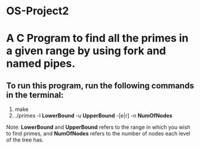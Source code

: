# OS-Project2

# A C Program to find all the primes in a given range by using fork and named pipes. 

## To run this program, run the following commands in the terminal: 

1. make
2. ./primes -l **LowerBound** -u **UpperBound** -[e|r] -n **NumOfNodes**

Note: **LowerBound** and **UpperBound** refers to the range in which you wish to find primes, and **NumOfNodes** refers to the number of nodes each level of the tree has.
